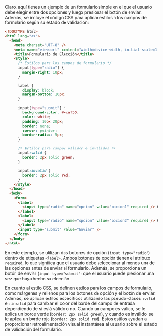 Claro, aquí tienes un ejemplo de un formulario simple en el que el usuario debe elegir entre dos opciones y luego presionar el botón de enviar. Además, se incluye el código CSS para aplicar estilos a los campos de formulario según su estado de validación:

```html
<!DOCTYPE html>
<html lang="es">
  <head>
    <meta charset="UTF-8" />
    <meta name="viewport" content="width=device-width, initial-scale=1.0" />
    <title>Formulario de Elección</title>
    <style>
      /* Estilos para los campos de formulario */
      input[type="radio"] {
        margin-right: 10px;
      }

      label {
        display: block;
        margin-bottom: 10px;
      }

      input[type="submit"] {
        background-color: #4caf50;
        color: white;
        padding: 10px 20px;
        border: none;
        cursor: pointer;
        border-radius: 5px;
      }

      /* Estilos para campos válidos e inválidos */
      input:valid {
        border: 2px solid green;
      }

      input:invalid {
        border: 2px solid red;
      }
    </style>
  </head>
  <body>
    <form>
      <label>
        <input type="radio" name="opcion" value="opcion1" required /> Opción 1
      </label>
      <label>
        <input type="radio" name="opcion" value="opcion2" required /> Opción 2
      </label>
      <input type="submit" value="Enviar" />
    </form>
  </body>
</html>
```

En este ejemplo, se utilizan dos botones de opción (`input type="radio"`) dentro de etiquetas `<label>`. Ambos botones de opción tienen el atributo `required`, lo que significa que el usuario debe seleccionar al menos una de las opciones antes de enviar el formulario. Además, se proporciona un botón de enviar (`input type="submit"`) que el usuario puede presionar una vez que haya hecho su elección.

En cuanto al estilo CSS, se definen estilos para los campos de formulario, como márgenes y rellenos para los botones de opción y el botón de enviar. Además, se aplican estilos específicos utilizando las pseudo-clases `:valid` e `:invalid` para cambiar el color del borde del campo de entrada dependiendo de si está válido o no. Cuando un campo es válido, se le aplica un borde verde (`border: 2px solid green`), y cuando es inválido, se le aplica un borde rojo (`border: 2px solid red`). Estos estilos ayudan a proporcionar retroalimentación visual instantánea al usuario sobre el estado de validación del formulario.
